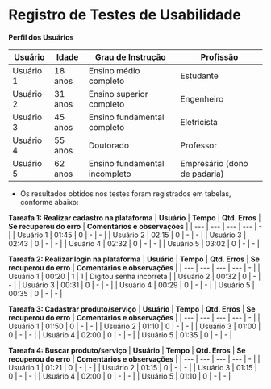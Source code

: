 # Registro de Testes de Usabilidade

**Perfil dos Usuários**

| **Usuário** 	| **Idade** | **Grau de Instrução** 	      | **Profissão**       |
| --- 	        | --- 	    | --- 	                        | ---                 |
| Usuário 1	    | 18 anos	  | Ensino médio completo         | Estudante           |
| Usuário 2     | 31 anos   | Ensino superior completo      | Engenheiro          |
| Usuário 3	    | 45 anos   | Ensino fundamental completo	  | Eletricista         |
| Usuário 4	    | 55 anos   | Doutorado	                    | Professor           |
| Usuário 5	    | 62 anos   | Ensino fundamental incompleto | Empresário (dono de padaria) |

- Os resultados obtidos nos testes foram registrados em tabelas, conforme abaixo:

**Tareafa 1: Realizar cadastro na plataforma**
| **Usuário** | **Tempo** | **Qtd. Erros** | **Se recuperou do erro** | **Comentários e observações** |
| --- 	      | --- 	    | --- 	         | ---                      | - |
| Usuário 1	  | 01:45     | 0              | -                        | - |
| Usuário 2   | 02:15     | 0              | -                        | -  |
| Usuário 3	  | 02:43     | 0              | -                        |  - |
| Usuário 4	  | 02:32     | 0              | -                        |  -  |
| Usuário 5	  | 03:02     | 0              | -                        | - |

**Tareafa 2: Realizar login na plataforma**
| **Usuário** | **Tempo** | **Qtd. Erros** | **Se recuperou do erro** | **Comentários e observações** |
| --- 	      | --- 	    | --- 	         | ---                      | - |
| Usuário 1	  | 00:20     | 1              | 1                        | Digitou senha incorreta |
| Usuário 2   | 00:32     | 0              | -                        | -  |
| Usuário 3	  | 00:31     | 0              | -                        |  - |
| Usuário 4	  | 00:29     | 0              | -                        |  -  |
| Usuário 5	  | 00:35     | 0              | -                        | - |

**Tareafa 3: Cadastrar produto/serviço**
| **Usuário** | **Tempo** | **Qtd. Erros** | **Se recuperou do erro** | **Comentários e observações** |
| --- 	      | --- 	    | --- 	         | ---                      | - |
| Usuário 1	  | 01:50     | 0              | -                        | - |
| Usuário 2   | 01:10     | 0              | -                        | -  |
| Usuário 3	  | 01:00     | 0              | -                        |  - |
| Usuário 4	  | 02:00     | 0              | -                        |  -  |
| Usuário 5	  | 01:35     | 0              | -                        | - |

**Tareafa 4: Buscar produto/serviço**
| **Usuário** | **Tempo** | **Qtd. Erros** | **Se recuperou do erro** | **Comentários e observações** |
| --- 	      | --- 	    | --- 	         | ---                      | - |
| Usuário 1	  | 01:21     | 0              | -                        | - |
| Usuário 2   | 01:15     | 0              | -                        | -  |
| Usuário 3	  | 01:15     | 0              | -                        |  - |
| Usuário 4	  | 02:00     | 0              | -                        |  -  |
| Usuário 5	  | 01:10     | 0              | -                        | - |
